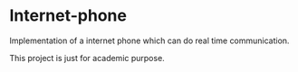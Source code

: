 # Internet-phone
Implementation of a internet phone which can do real time communication.

This project is just for academic purpose. 
